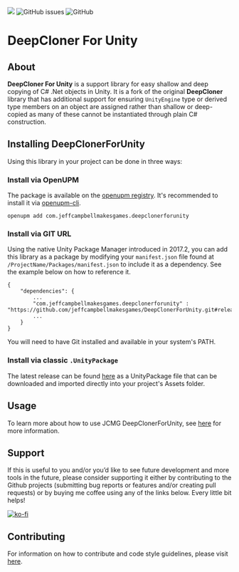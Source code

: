 <a href="https://openupm.com/packages/com.jeffcampbellmakesgames.deepclonerforunity/"><img src="https://img.shields.io/npm/v/com.jeffcampbellmakesgames.deepclonerforunity?label=openupm&amp;registry_uri=https://package.openupm.com" /></a>
<img alt="GitHub issues" src="https://img.shields.io/github/issues/jeffcampbellmakesgames/DeepClonerForUnity">
<img alt="GitHub" src="https://img.shields.io/github/license/jeffcampbellmakesgames/DeepClonerForUnity">

# DeepCloner For Unity

## About
**DeepCloner For Unity** is a support library for easy shallow and deep copying of C# .Net objects in Unity. It is a fork of the original **DeepCloner** library that has additional support for ensuring `UnityEngine` type or derived type members on an object are assigned rather than shallow or deep-copied as many of these cannot be instantiated through plain C# construction.

## Installing DeepClonerForUnity
Using this library in your project can be done in three ways:

### Install via OpenUPM
The package is available on the [openupm registry](https://openupm.com/). It's recommended to install it via [openupm-cli](https://github.com/openupm/openupm-cli).

```
openupm add com.jeffcampbellmakesgames.deepclonerforunity
```

### Install via GIT URL
Using the native Unity Package Manager introduced in 2017.2, you can add this library as a package by modifying your `manifest.json` file found at `/ProjectName/Packages/manifest.json` to include it as a dependency. See the example below on how to reference it.

```
{
	"dependencies": {
		...
		"com.jeffcampbellmakesgames.deepclonerforunity" : "https://github.com/jeffcampbellmakesgames/DeepClonerForUnity.git#release/stable",
		...
	}
}
```


You will need to have Git installed and available in your system's PATH.

### Install via classic `.UnityPackage`
The latest release can be found [here](https://github.com/jeffcampbellmakesgames/DeepClonerForUnity/releases) as a UnityPackage file that can be downloaded and imported directly into your project's Assets folder.

## Usage

To learn more about how to use JCMG DeepClonerForUnity, see [here](./usage.md) for more information.

## Support
If this is useful to you and/or you’d like to see future development and more tools in the future, please consider supporting it either by contributing to the Github projects (submitting bug reports or features and/or creating pull requests) or by buying me coffee using any of the links below. Every little bit helps!

[![ko-fi](https://www.ko-fi.com/img/githubbutton_sm.svg)](https://ko-fi.com/I3I2W7GX)

## Contributing

For information on how to contribute and code style guidelines, please visit [here](./contributing.md).